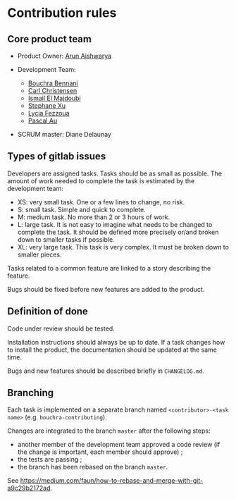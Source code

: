 # Contribution rules

## Core product team

* Product Owner: [Arun Aishwarya](https://gaufre.informatique.univ-paris-diderot.fr/poca-a)
* Development Team:
  * [Bouchra Bennani](https://gaufre.informatique.univ-paris-diderot.fr/poca-b)
  * [Carl Christensen](https://gaufre.informatique.univ-paris-diderot.fr/poca-c)
  * [Ismail El Majdoubi](https://gaufre.informatique.univ-paris-diderot.fr/elmajdou)
  * [Stephane Xu](https://gaufre.informatique.univ-paris-diderot.fr/xus)
  * [Lycia Fezzoua](https://gaufre.informatique.univ-paris-diderot.fr/fezzoua)
  * [Pascal Au](https://gaufre.informatique.univ-paris-diderot.fr/aup)
  
* SCRUM master: Diane Delaunay

## Types of gitlab issues

Developers are assigned tasks. Tasks should be as small as possible. The amount of work needed to complete the task is estimated by the development team:

* XS: very small task. One or a few lines to change, no risk.
* S: small task. Simple and quick to complete.
* M: medium task. No more than 2 or 3 hours of work.
* L: large task. It is not easy to imagine what needs to be changed to complete the task. It should be defined more precisely or/and broken down to smaller tasks if possible.
* XL: very large task. This task is very complex. It must be broken down to smaller pieces.

Tasks related to a common feature are linked to a story describing the feature.

Bugs should be fixed before new features are added to the product.

## Definition of done

Code under review should be tested.

Installation instructions should always be up to date. If a task changes how to install the product, the documentation should be updated at the same time.

Bugs and new features should be described briefly in `CHANGELOG.md`.

## Branching

Each task is implemented on a separate branch named `<contributor>-<task name>` (e.g. `bouchra-contributing`).

Changes are integrated to the branch `master` after the following steps:

* another member of the development team approved a code review (if the change is important, each member should approve) ;
* the tests are passing ;
* the branch has been rebased on the branch `master`.

See https://medium.com/faun/how-to-rebase-and-merge-with-git-a9c29b2172ad.
